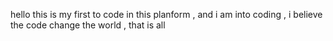 hello this is my first to code in this planform ,
and i am into coding ,
i believe the code change the world ,
that is all

